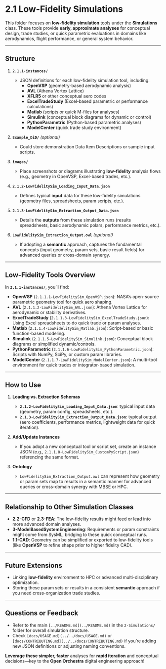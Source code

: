 # 2.1 Low-Fidelity Simulations

This folder focuses on **low-fidelity simulation** tools under the **Simulations** class. These tools provide **early, approximate analyses** for conceptual design, trade studies, or quick parametric evaluations in domains like aerodynamics, flight performance, or general system behavior.

---

## Structure

1. **`2.1.1-instances/`**  
   - JSON definitions for each low-fidelity simulation tool, including:
     - **OpenVSP** (geometry-based aerodynamic analysis)
     - **AVL** (Athena Vortex Lattice)
     - **XFLR5** or other conceptual aero codes
     - **ExcelTradeStudy** (Excel-based parametric or performance calculations)
     - **Matlab** (scripts or quick M-files for analyses)
     - **Simulink** (conceptual block diagrams for dynamic or control)
     - **PythonParametric** (Python-based parametric analyses)
     - **ModelCenter** (quick trade study environment)

2. **`Example_DiD/`** *(optional)*  
   - Could store demonstration Data Item Descriptions or sample input scripts.

3. **`images/`**  
   - Place screenshots or diagrams illustrating **low-fidelity** analysis flows (e.g., geometry in OpenVSP, Excel-based trades, etc.).

4. **`2.1.2-LowFidelitySim_Loading_Input_Data.json`**  
   - Defines typical **input** data for these low-fidelity simulations (geometry files, spreadsheets, param scripts, etc.).

5. **`2.1.3-LowFidelitySim_Extraction_Output_Data.json`**  
   - Details the **outputs** from these simulation runs (results spreadsheets, basic aerodynamic polars, performance metrics, etc.).

6. **`LowFidelitySim_Extraction_Output.owl`** *(optional)*  
   - If adopting a **semantic** approach, captures the fundamental concepts (input geometry, param sets, basic result fields) for advanced queries or cross-domain synergy.

---

## Low-Fidelity Tools Overview

In **`2.1.1-instances/`**, you’ll find:

- **OpenVSP** (`2.1.1.1-LowFidelitySim_OpenVSP.json`): NASA’s open-source parametric geometry tool for quick aero shaping.  
- **AVL** (`2.1.1.2-LowFidelitySim_AVL.json`): Athena Vortex Lattice for aerodynamic or stability derivatives.  
- **ExcelTradeStudy** (`2.1.1.3-LowFidelitySim_ExcelTradeStudy.json`): Using Excel spreadsheets to do quick trade or param analyses.  
- **Matlab** (`2.1.1.4-LowFidelitySim_Matlab.json`): Script-based or basic function-based modeling.  
- **Simulink** (`2.1.1.5-LowFidelitySim_Simulink.json`): Conceptual block diagrams or simplified dynamic/controls.  
- **PythonParametric** (`2.1.1.6-LowFidelitySim_PythonParametric.json`): Scripts with NumPy, SciPy, or custom param libraries.  
- **ModelCenter** (`2.1.1.7-LowFidelitySim_ModelCenter.json`): A multi-tool environment for quick trades or integrator-based simulation.

---

## How to Use

1. **Loading vs. Extraction Schemas**  
   - **`2.1.2-LowFidelitySim_Loading_Input_Data.json`**: typical input data (geometry, param config, spreadsheets, etc.).  
   - **`2.1.3-LowFidelitySim_Extraction_Output_Data.json`**: typical output (aero coefficients, performance metrics, lightweight data for quick iteration).

2. **Add/Update Instances**  
   - If you adopt a new conceptual tool or script set, create an instance JSON (e.g., `2.1.1.8-LowFidelitySim_CustomPyScript.json`) referencing the same format.

3. **Ontology**  
   - `LowFidelitySim_Extraction_Output.owl` can represent how geometry or param sets map to results in a semantic manner for advanced queries or cross-domain synergy with MBSE or HPC.

---

## Relationship to Other Simulation Classes

- **2.2-CFD** or **2.3-FEA**: The low-fidelity results might feed or lead into more advanced domain analyses.  
- **3-ModelBasedSystemEngineering**: Requirements or param constraints might come from SysML, bridging to these quick conceptual runs.  
- **1.1-CAD**: Geometry can be simplified or exported to low-fidelity tools (like **OpenVSP** to refine shape prior to higher fidelity CAD).

---

## Future Extensions

- Linking **low-fidelity** environment to HPC or advanced multi-disciplinary optimization.  
- Storing these param sets or results in a consistent **semantic** approach if you need cross-organization trade studies.

---

## Questions or Feedback

- Refer to the main `[../README.md](../README.md)` in the `2-Simulations/` folder for overall simulation structure.
- Check `[docs/USAGE.md](../../docs/USAGE.md)` or `[docs/CONTRIBUTING.md](../../docs/CONTRIBUTING.md)` if you’re adding new JSON definitions or adjusting naming conventions.

**Leverage these simpler, faster** analyses for **rapid iteration** and conceptual decisions—key to the **Open Orchestra** digital engineering approach!
